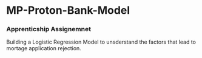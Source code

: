 # MP-Proton-Bank-Model

### Apprenticship Assignemnet

Building a Logistic Regression Model to unsderstand the factors that lead to mortage application rejection.